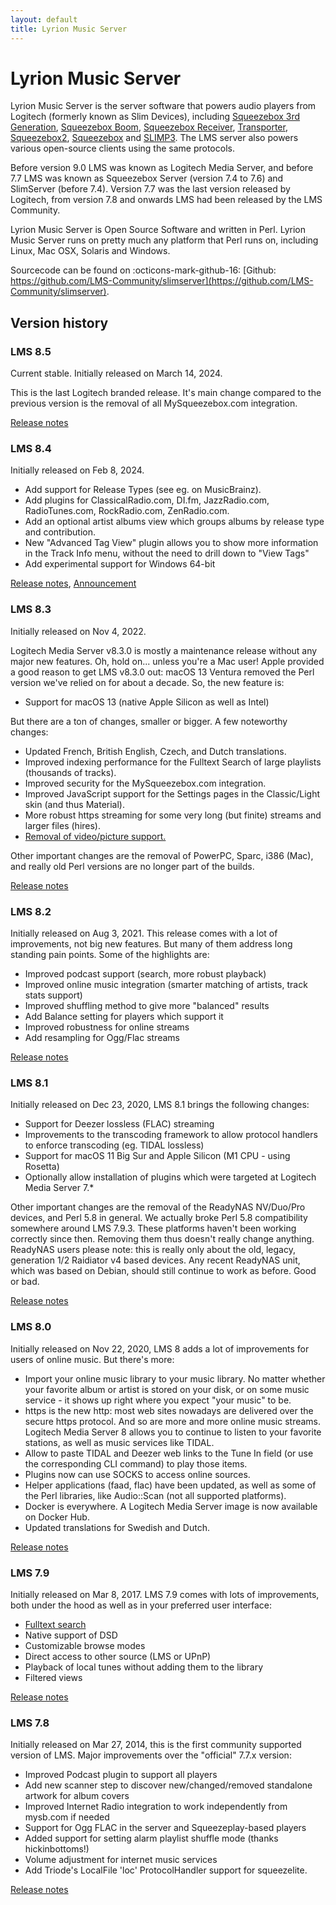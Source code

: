 ```yaml
---
layout: default
title: Lyrion Music Server
---
```


# Lyrion Music Server

Lyrion Music Server is the server software that powers audio players from Logitech (formerly known as Slim Devices), including [Squeezebox 3rd Generation](../players-and-controllers/squeezebox-classic.md), [Squeezebox Boom](../players-and-controllers/squeezebox-boom.md), [Squeezebox Receiver](../players-and-controllers/squeezebox-receiver.md), [Transporter](../players-and-controllers/transporter.md), [Squeezebox2](../players-and-controllers/squeezebox2.md), [Squeezebox](../players-and-controllers/squeezebox1.md) and [SLIMP3](../players-and-controllers/SLIMP3.md).  The LMS server also powers various open-source clients using the same protocols.

Before version 9.0 LMS was known as Logitech Media Server, and before 7.7 LMS was known as Squeezebox Server (version 7.4 to 7.6) and SlimServer (before 7.4). Version 7.7 was the last version released by Logitech, from version 7.8 and onwards LMS had been released by the LMS Community.

Lyrion Music Server is Open Source Software and written in Perl. Lyrion Music Server runs on pretty much any platform that Perl runs on, including Linux, Mac OSX, Solaris and Windows.

Sourcecode can be found on :octicons-mark-github-16: [Github: https://github.com/LMS-Community/slimserver](https://github.com/LMS-Community/slimserver).

## Version history

### LMS 8.5

Current stable. Initially released on March 14, 2024.

This is the last Logitech branded release. It's main change compared to the previous version is the removal of all MySqueezebox.com integration.

[Release notes](../getting-started/changelog-lms8.md)

### LMS 8.4

Initially released on Feb 8, 2024.

* Add support for Release Types (see eg. on MusicBrainz).
* Add plugins for ClassicalRadio.com, DI.fm, JazzRadio.com, RadioTunes.com, RockRadio.com, ZenRadio.com.
* ​Add an optional artist albums view which groups albums by release type and contribution.
* New "Advanced Tag View" plugin allows you to show more information in the Track Info menu, without the need to drill down to "View Tags"
* ​Add experimental support for Windows 64-bit​

[Release notes](../getting-started/changelog-lms8.md), [Announcement](https://forums.slimdevices.com/forum/user-forums/logitech-media-server/1673928-logitech-media-server-8-4-0-released)


### LMS 8.3

Initially released on Nov 4, 2022.

Logitech Media Server v8.3.0 is mostly a maintenance release without any major new features. Oh, hold on... unless you're a Mac user! Apple provided a good reason to get LMS v8.3.0 out: macOS 13 Ventura removed the Perl version we've relied on for about a decade. So, the new feature is:

- Support for macOS 13 (native Apple Silicon as well as Intel)

But there are a ton of changes, smaller or bigger. A few noteworthy changes:

- Updated French, British English, Czech, and Dutch translations.
- Improved indexing performance for the Fulltext Search of large playlists (thousands of tracks).
- Improved security for the MySqueezebox.com integration.
- Improved JavaScript support for the Settings pages in the Classic/Light skin (and thus Material).
- More robust https streaming for some very long (but finite) streams and larger files (hires).
- [Removal of video/picture support.](https://forums.slimdevices.com/forum/developer-forums/beta/113076-v8-3-0-bye-bye-video-picture-support)

Other important changes are the removal of PowerPC, Sparc, i386 (Mac), and really old Perl versions are no longer part of the builds.

[Release notes](https://forums.slimdevices.com/forum/user-forums/logitech-media-server/113782-logitech-media-server-8-3-0-released)

### LMS 8.2

Initially released on Aug 3, 2021. This release comes with a lot of improvements, not big new features. But many of them address long standing pain points. Some of the highlights are:

- Improved podcast support (search, more robust playback)
- Improved online music integration (smarter matching of artists, track stats support)
- Improved shuffling method to give more "balanced" results
- Add Balance setting for players which support it
- Improved robustness for online streams
- Add resampling for Ogg/Flac streams

[Release notes](https://forums.slimdevices.com/forum/user-forums/logitech-media-server/111679-logitech-media-server-8-2-0-released)

### LMS 8.1

Initially released on Dec 23, 2020, LMS 8.1 brings the following changes:

- Support for Deezer lossless (FLAC) streaming
- Improvements to the transcoding framework to allow protocol handlers to enforce transcoding (eg. TIDAL lossless)
- Support for macOS 11 Big Sur and Apple Silicon (M1 CPU - using Rosetta)
- Optionally allow installation of plugins which were targeted at Logitech Media Server 7.*

Other important changes are the removal of the ReadyNAS NV/Duo/Pro devices, and Perl 5.8 in general. We actually broke Perl 5.8 compatibility somewhere around LMS 7.9.3. These platforms haven't been working correctly since then. Removing them thus doesn't really change anything. ReadyNAS users please note: this is really only about the old, legacy, generation 1/2 Raidiator v4 based devices. Any recent ReadyNAS unit, which was based on Debian, should still continue to work as before. Good or bad.

[Release notes](https://forums.slimdevices.com/forum/user-forums/logitech-media-server/110224-logitech-media-server-8-1-0-released)

### LMS 8.0

Initially released on Nov 22, 2020, LMS 8 adds a lot of improvements for users of online music. But there's more:

- Import your online music library to your music library. No matter whether your favorite album or artist is stored on your disk, or on some music service - it shows up right where you expect "your music" to be.
- https is the new http: most web sites nowadays are delivered over the secure https protocol. And so are more and more online music streams. Logitech Media Server 8 allows you to continue to listen to your favorite stations, as well as music services like TIDAL.
- Allow to paste TIDAL and Deezer web links to the Tune In field (or use the corresponding CLI command) to play those items.
- Plugins now can use SOCKS to access online sources.
- Helper applications (faad, flac) have been updated, as well as some of the Perl libraries, like Audio::Scan (not all supported platforms).
- Docker is everywhere. A Logitech Media Server image is now available on Docker Hub.
- Updated translations for Swedish and Dutch.

[Release notes](https://forums.slimdevices.com/forum/user-forums/logitech-media-server/109995-logitech-media-server-8-0-0-released)

### LMS 7.9

Initially released on Mar 8, 2017. LMS 7.9 comes with lots of improvements, both under the hood as well as in your preferred user interface:

- [Fulltext search](https://forums.slimdevices.com/forum/developer-forums/beta/98887-new-in-7-9-fulltext-search)
- Native support of DSD
- Customizable browse modes
- Direct access to other source (LMS or UPnP)
- Playback of local tunes without adding them to the library
- Filtered views

[Release notes](https://forums.slimdevices.com/forum/user-forums/logitech-media-server/103726-logitech-media-server-7-9-0-is-out)

### LMS 7.8

Initially released on Mar 27, 2014, this is the first community supported version of LMS. Major improvements over the "official" 7.7.x version:

- Improved Podcast plugin to support all players
- Add new scanner step to discover new/changed/removed standalone artwork for album covers
- Improved Internet Radio integration to work independently from mysb.com if needed
- Support for Ogg FLAC in the server and Squeezeplay-based players
- Added support for setting alarm playlist shuffle mode (thanks hickinbottoms!)
- Volume adjustment for internet music services
- Add Triode's LocalFile 'loc' ProtocolHandler support for squeezelite.

[Release notes](https://forums.slimdevices.com/forum/user-forums/logitech-media-server/97738-logitech-media-server-7-8-0-now-available)
